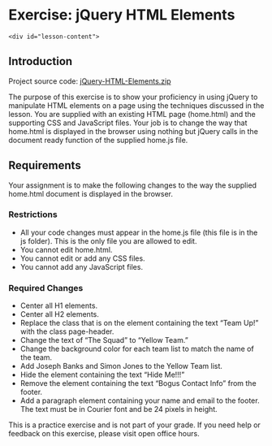   <h1 class="page-title">Exercise: jQuery HTML Elements</h1>
  
    
  
  
    <div id="lesson-content">
<h2>Introduction</h2>
<p>Project source code: <a class="instructure_file_link" title="jQuery-HTML-Elements.zip" href="https://softwareguild.instructure.com/courses/341/files/64959/download?wrap=1" data-api-endpoint="https://softwareguild.instructure.com/api/v1/courses/341/files/64959" data-api-returntype="File">jQuery-HTML-Elements.zip</a></p>
<p>The purpose of this exercise is to show your proficiency in using jQuery to manipulate HTML elements on a page using the techniques discussed in the lesson. You are supplied with an existing HTML page (home.html) and the supporting CSS and JavaScript files. Your job is to change the way that home.html is displayed in the browser using nothing but jQuery calls in the document ready function of the supplied home.js file.</p>
<h2>Requirements</h2>
<p>Your assignment is to make the following changes to the way the supplied home.html document is displayed in the browser.</p>
<h3>Restrictions</h3>
<ul>
<li>All your code changes must appear in the home.js file (this file is in the js folder). This is the only file you are allowed to edit.</li>
<li>You cannot edit home.html.</li>
<li>You cannot edit or add any CSS files.</li>
<li>You cannot add any JavaScript files.</li>
</ul>
<h3>Required Changes</h3>
<ul>
<li>Center all H1 elements.</li>
<li>Center all H2 elements.</li>
<li>Replace the class that is on the element containing the text “Team Up!” with the class page-header.</li>
<li>Change the text of “The Squad” to “Yellow Team.”</li>
<li>Change the background color for each team list to match the name of the team.</li>
<li>Add Joseph Banks and Simon Jones to the Yellow Team list.</li>
<li>Hide the element containing the text “Hide Me!!!”</li>
<li>Remove the element containing the text “Bogus Contact Info” from the footer.</li>
<li>Add a paragraph element containing your name and email to the footer. The text must be in Courier font and be 24 pixels in height.</li>
</ul>
<p class="fineprint">This is a practice exercise and is not part of your grade. If you need help or feedback on this exercise, please visit open office hours.</p>
</div>
